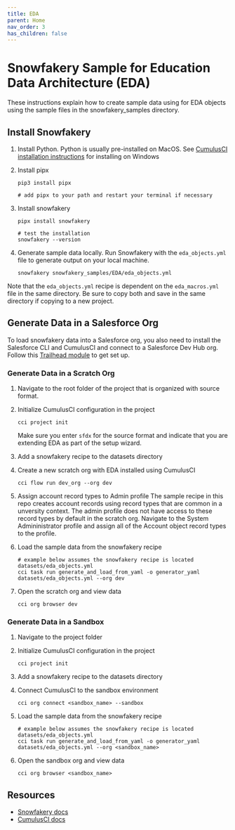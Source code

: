 ```yaml
---
title: EDA
parent: Home
nav_order: 3
has_children: false
---
```

# Snowfakery Sample for Education Data Architecture (EDA)
These instructions explain how to create sample data using for EDA objects using the sample files in the snowfakery_samples directory.

## Install Snowfakery

1. Install Python. Python is usually pre-installed on MacOS. See [CumulusCI installation instructions](https://cumulusci.readthedocs.io/en/latest/install.html) for installing on Windows

1. Install pipx

   ```
   pip3 install pipx

   # add pipx to your path and restart your terminal if necessary
   ```

1. Install snowfakery 

   ```
   pipx install snowfakery
   
   # test the installation
   snowfakery --version
   ```

1. Generate sample data locally. Run Snowfakery with the `eda_objects.yml` file to generate output on your local machine.

   ```
   snowfakery snowfakery_samples/EDA/eda_objects.yml
   ```

Note that the `eda_objects.yml` recipe is dependent on the `eda_macros.yml` file in the same directory. Be sure to copy both and save in the same directory if copying to a new project.   

## Generate Data in a Salesforce Org
To load snowfakery data into a Salesforce org, you also need to install the Salesforce CLI and CumulusCI and connect to a Salesforce Dev Hub org. Follow this [Trailhead module](https://trailhead.salesforce.com/content/learn/modules/cumulusci-setup) to get set up. 

### Generate Data in a Scratch Org
1. Navigate to the root folder of the project that is organized with source format.

1. Initialize CumulusCI configuration in the project

   ```
   cci project init
   ```
   Make sure you enter `sfdx` for the source format and indicate that you are extending EDA as part of the setup wizard.

1. Add a snowfakery recipe to the datasets directory

1. Create a new scratch org with EDA installed using CumulusCI
   ```
   cci flow run dev_org --org dev
   ```

1. Assign account record types to Admin profile
   The sample recipe in this repo creates account records using record types that are common in a unversity context. The admin profile does not have access to these record types by default in the scratch org. Navigate to the System Admininistrator profile and assign all of the Account object record types to the profile.

1. Load the sample data from the snowfakery recipe
   ```
   # example below assumes the snowfakery recipe is located datasets/eda_objects.yml
   cci task run generate_and_load_from_yaml -o generator_yaml datasets/eda_objects.yml --org dev
   ```

1. Open the scratch org and view data
   ```
   cci org browser dev
   ```

### Generate Data in a Sandbox 

1. Navigate to the project folder

1. Initialize CumulusCI configuration in the project

   ```
   cci project init
   ```

1. Add a snowfakery recipe to the datasets directory

1. Connect CumulusCI to the sandbox environment
   ```
   cci org connect <sandbox_name> --sandbox
   ```

1. Load the sample data from the snowfakery recipe
   ```
   # example below assumes the snowfakery recipe is located datasets/eda_objects.yml
   cci task run generate_and_load_from_yaml -o generator_yaml datasets/eda_objects.yml --org <sandbox_name>
   ```

1. Open the sandbox org and view data
   ```
   cci org browser <sandbox_name>
   ```

## Resources
- [Snowfakery docs](https://snowfakery.readthedocs.io/en/stable/)
- [CumulusCI docs](https://cumulusci.readthedocs.io/en/latest/)
